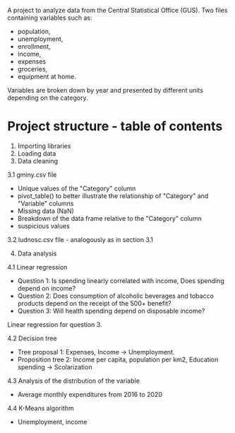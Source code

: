 A project to analyze data from the Central Statistical Office (GUS). Two files containing variables such as:

- population, 
- unemployment,
- enrollment,
- income,
- expenses
- groceries,
- equipment at home.

Variables are broken down by year and presented by different units depending on the category.

# Project structure - table of contents

1. Importing libraries 
2. Loading data
3. Data cleaning

 3.1 gminy.csv file
   - Unique values of the "Category" column
   - pivot_table() to better illustrate the relationship of "Category" and "Variable" columns
   - Missing data (NaN)
   - Breakdown of the data frame relative to the "Category" column
   - suspicious values

 3.2 ludnosc.csv file
    - analogously as in section 3.1

4. Data analysis

 4.1 Linear regression
 - Question 1: Is spending linearly correlated with income, Does spending depend on income?
 - Question 2: Does consumption of alcoholic beverages and tobacco products depend on the receipt of the 500+ benefit?
 - Question 3: Will health spending depend on disposable income?

Linear regression for question 3.
    
 4.2 Decision tree
 - Tree proposal 1: Expenses, Income -> Unemployment.
 - Proposition tree 2: Income per capita, population per km2, Education spending -> Scolarization

 4.3 Analysis of the distribution of the variable
 - Average monthly expenditures from 2016 to 2020

 4.4 K-Means algorithm
 - Unemployment, income
